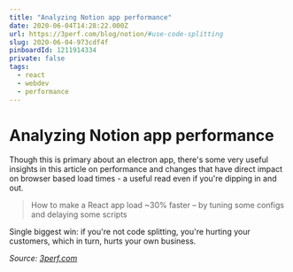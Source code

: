 ```yaml
---
title: "Analyzing Notion app performance"
date: 2020-06-04T14:28:22.000Z
url: https://3perf.com/blog/notion/#use-code-splitting
slug: 2020-06-04-973cdf4f
pinboardId: 1211914334
private: false
tags:
  - react
  - webdev
  - performance
---
```


# Analyzing Notion app performance

Though this is primary about an electron app, there's some very useful insights in this article on performance and changes that have direct impact on browser based load times - a useful read even if you're dipping in and out.

> How to make a React app load ~30% faster – by tuning some configs and delaying some scripts

Single biggest win: if you're not code splitting, you're hurting your customers, which in turn, hurts your own business.

_Source: [3perf.com](https://3perf.com/blog/notion/#use-code-splitting)_
